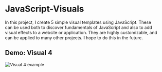 # JavaScript-Visuals

In this project, I create 5 simple visual templates using JavaScript. 
These can be used both to discover fundamentals of JavaScript and also to add visual effects to a website or application. 
They are highly customizable, and can be applied to many other projects. I hope to do this in the future. 

## Demo: Visual 4

![Visual 4 example](2022.02.27-08.43.32.png)

